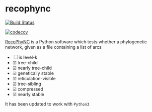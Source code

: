 # recophync
[![Build Status](https://travis-ci.com/AndrewQuijano/recophync.svg?branch=master)](https://travis-ci.com/AndrewQuijano/recophync)  
  
[![codecov](https://codecov.io/gh/AndrewQuijano/recophync/branch/main/graph/badge.svg?token=QdrNMDBjw0)](https://codecov.io/gh/AndrewQuijano/recophync)

[RecoPhyNC](http://phylnet.univ-mlv.fr/recophync/) is a Python software which tests 
whether a phylogenetic network, given as a file containing a list of arcs
* &#9744; is level-k
* &#9745; tree-child
* &#9745; nearly tree-child
* &#9745; genetically stable
* &#9745; reticulation-visible
* &#9745; tree-sibling
* &#9745; compressed
* &#9745; nearly stable 

It has been updated to work with `Python3`